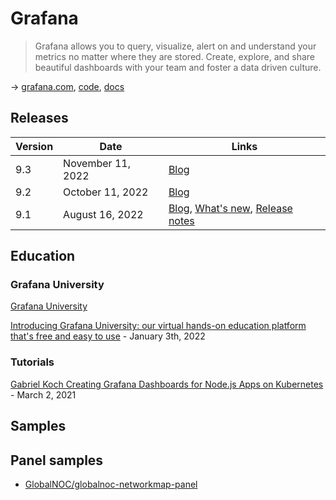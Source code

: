 # Grafana

> Grafana allows you to query, visualize, alert on and understand your metrics no matter where they are stored. Create, explore, and share
beautiful dashboards with your team and foster a data driven culture.

→ [grafana.com](https://grafana.com/), [code](https://github.com/grafana), [docs](https://grafana.com/docs/grafana/latest/)

## Releases

Version | Date              | Links
--------|-------------------|-------------------------------------------------------------------------------------------------------------------------------------------------------------------------------------------------------------------------------------------------
9.3     | November 11, 2022 | [Blog](https://grafana.com/blog/2022/11/29/grafana-9.3-release/)
9.2     | October 11, 2022  | [Blog](https://grafana.com/blog/2022/10/11/grafana-9.2-release-new-grafana-panel-help-options-grafana-oauth-updates-simplified-variable-editor-for-grafana-loki-and-more/)
9.1     | August 16, 2022   | [Blog](https://grafana.com/blog/2022/08/16/grafana-9.1-release/), [What's new](https://grafana.com/docs/grafana/latest/whatsnew/whats-new-in-v9-1/), [Release notes](https://grafana.com/docs/grafana/latest/release-notes/release-notes-9-1-0/)

## Education

### Grafana University

[Grafana University](https://grafanalabs.learnondemand.net/)

[Introducing Grafana University: our virtual hands-on education platform that's free and easy to use](
https://grafana.com/blog/2022/01/03/introducing-grafana-university-our-virtual-hands-on-education-platform-thats-free-and-easy-to-use/) -
January 3th, 2022

### Tutorials

[Gabriel Koch Creating Grafana Dashboards for Node.js Apps on Kubernetes](https://blog.bespinian.io/posts/creating-grafana-dashboards-for-nodejs-on-kubernetes/) - March 2, 2021

## Samples

## Panel samples

* [GlobalNOC/globalnoc-networkmap-panel](https://github.com/GlobalNOC/globalnoc-networkmap-panel)
